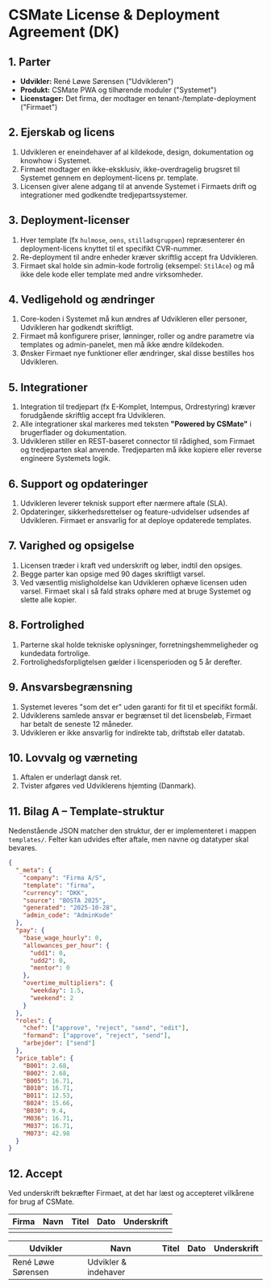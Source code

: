 # CSMate License & Deployment Agreement (DK)

## 1. Parter
- **Udvikler:** René Løwe Sørensen ("Udvikleren")
- **Produkt:** CSMate PWA og tilhørende moduler ("Systemet")
- **Licenstager:** Det firma, der modtager en tenant-/template-deployment ("Firmaet")

## 2. Ejerskab og licens
1. Udvikleren er eneindehaver af al kildekode, design, dokumentation og knowhow i Systemet.
2. Firmaet modtager en ikke-eksklusiv, ikke-overdragelig brugsret til Systemet gennem en deployment-licens pr. template.
3. Licensen giver alene adgang til at anvende Systemet i Firmaets drift og integrationer med godkendte tredjepartssystemer.

## 3. Deployment-licenser
1. Hver template (fx `hulmose`, `oens`, `stilladsgruppen`) repræsenterer én deployment-licens knyttet til et specifikt CVR-nummer.
2. Re-deployment til andre enheder kræver skriftlig accept fra Udvikleren.
3. Firmaet skal holde sin admin-kode fortrolig (eksempel: `StilAce`) og må ikke dele kode eller template med andre virksomheder.

## 4. Vedligehold og ændringer
1. Core-koden i Systemet må kun ændres af Udvikleren eller personer, Udvikleren har godkendt skriftligt.
2. Firmaet må konfigurere priser, lønninger, roller og andre parametre via templates og admin-panelet, men må ikke ændre kildekoden.
3. Ønsker Firmaet nye funktioner eller ændringer, skal disse bestilles hos Udvikleren.

## 5. Integrationer
1. Integration til tredjepart (fx E-Komplet, Intempus, Ordrestyring) kræver forudgående skriftlig accept fra Udvikleren.
2. Alle integrationer skal markeres med teksten **"Powered by CSMate"** i brugerflader og dokumentation.
3. Udvikleren stiller en REST-baseret connector til rådighed, som Firmaet og tredjeparten skal anvende. Tredjeparten må ikke kopiere eller reverse engineere Systemets logik.

## 6. Support og opdateringer
1. Udvikleren leverer teknisk support efter nærmere aftale (SLA).
2. Opdateringer, sikkerhedsrettelser og feature-udvidelser udsendes af Udvikleren. Firmaet er ansvarlig for at deploye opdaterede templates.

## 7. Varighed og opsigelse
1. Licensen træder i kraft ved underskrift og løber, indtil den opsiges.
2. Begge parter kan opsige med 90 dages skriftligt varsel.
3. Ved væsentlig misligholdelse kan Udvikleren ophæve licensen uden varsel. Firmaet skal i så fald straks ophøre med at bruge Systemet og slette alle kopier.

## 8. Fortrolighed
1. Parterne skal holde tekniske oplysninger, forretningshemmeligheder og kundedata fortrolige.
2. Fortrolighedsforpligtelsen gælder i licensperioden og 5 år derefter.

## 9. Ansvarsbegrænsning
1. Systemet leveres "som det er" uden garanti for fit til et specifikt formål.
2. Udviklerens samlede ansvar er begrænset til det licensbeløb, Firmaet har betalt de seneste 12 måneder.
3. Udvikleren er ikke ansvarlig for indirekte tab, driftstab eller datatab.

## 10. Lovvalg og værneting
1. Aftalen er underlagt dansk ret.
2. Tvister afgøres ved Udviklerens hjemting (Danmark).

## 11. Bilag A – Template-struktur

Nedenstående JSON matcher den struktur, der er implementeret i mappen `templates/`. Felter kan udvides efter aftale, men navne og datatyper skal bevares.

```json
{
  "_meta": {
    "company": "Firma A/S",
    "template": "firma",
    "currency": "DKK",
    "source": "BOSTA 2025",
    "generated": "2025-10-28",
    "admin_code": "AdminKode"
  },
  "pay": {
    "base_wage_hourly": 0,
    "allowances_per_hour": {
      "udd1": 0,
      "udd2": 0,
      "mentor": 0
    },
    "overtime_multipliers": {
      "weekday": 1.5,
      "weekend": 2
    }
  },
  "roles": {
    "chef": ["approve", "reject", "send", "edit"],
    "formand": ["approve", "reject", "send"],
    "arbejder": ["send"]
  },
  "price_table": {
    "B001": 2.68,
    "B002": 2.68,
    "B005": 16.71,
    "B010": 16.71,
    "B011": 12.53,
    "B024": 15.66,
    "B030": 9.4,
    "M036": 16.71,
    "M037": 16.71,
    "M073": 42.98
  }
}
```

## 12. Accept

Ved underskrift bekræfter Firmaet, at det har læst og accepteret vilkårene for brug af CSMate.

| Firma | Navn | Titel | Dato | Underskrift |
|-------|------|-------|------|-------------|
|       |      |       |      |             |

| Udvikler | Navn | Titel | Dato | Underskrift |
|----------|------|-------|------|-------------|
| René Løwe Sørensen | Udvikler & indehaver |  |  |  |
